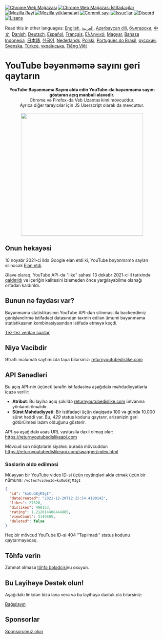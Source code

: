 [![Chrome Web Mağazası](https://img.shields.io/chrome-web-store/stars/gebbhagfogifgggkldgodflihgfeippi?label=Chrome%20Rating&style=flat&logo=google)](https://chromewebstore.google.com/detail/return-youtube-dislike/gebbhagfogifgggkldgodflihgfeippi)
[![Chrome Web Mağazası İstifadəçilər](https://img.shields.io/chrome-web-store/users/gebbhagfogifgggkldgodflihgfeippi?label=Chrome%20Users&style=flat&logo=google)](https://chromewebstore.google.com/detail/return-youtube-dislike/gebbhagfogifgggkldgodflihgfeippi)
[![Mozilla Rəyi](https://img.shields.io/amo/stars/return-youtube-dislikes?label=Firefox%20Rating&style=flat&logo=firefox)](https://addons.mozilla.org/en-US/firefox/addon/return-youtube-dislikes/)
[![Mozilla yükləmələri](https://img.shields.io/amo/users/return-youtube-dislikes?label=Firefox%20Users&style=flat&logo=firefox)](https://addons.mozilla.org/en-US/firefox/addon/return-youtube-dislikes/)
[![Commit sayı](https://img.shields.io/github/commit-activity/m/Anarios/return-youtube-dislike?label=Commits&style=flat)](https://github.com/Anarios/return-youtube-dislike/commits/main)
[![Issue'lar](https://img.shields.io/github/issues/Anarios/return-youtube-dislike?style=flat&label=Issues)](https://github.com/Anarios/return-youtube-dislike/issues)
[![Discord](https://img.shields.io/discord/909435648170160229?label=Discord&style=flat&logo=discord)](https://discord.gg/UMxyMmCgfF)
[![Lisans](https://img.shields.io/badge/License-GPLv3-blue.svg?style=flat)](https://github.com/Anarios/return-youtube-dislike/blob/main/LICENSE)

Read this in other languages: [English](README.md), [العربية](READMEar.md), [Azərbaycan dili](READMEaz.md), [български](READMEbg.md), [中文](READMEcn.md), [Danish](READMEda.md), [Deutsch](READMEde.md), [Español](READMEes.md), [Français](READMEfr.md), [Ελληνικά](READMEgr.md), [Magyar](READMEhu.md), [Bahasa Indonesia](READMEid.md), [日本語](READMEja.md), [한국어](READMEkr.md), [Nederlands](READMEnl.md), [Polski](READMEpl.md), [Português do Brasil](READMEpt_BR.md), [русский](READMEru.md), [Svenska](READMEsv.md), [Türkçe](READMEtr.md), [українська](READMEuk.md), [Tiếng Việt](READMEvi.md)

# YouTube bəyənməmə sayını geri qaytarın

<p align="center">
    <b>YouTube Bəyənməmə Sayını əldə edin YouTube-da bəyənməmə sayını göstərən açıq mənbəli əlavədir.</b><br>
    Chrome və Firefox-da Veb Uzantısı kimi mövcuddur.<br>
    Ayrıca diğer tarayıcılar için JS Userscript olarak da mevcuttur.<br><br>
    <img width="400px" src="https://user-images.githubusercontent.com/18729296/141743755-2be73297-250e-4cd1-ac93-8978c5a39d10.png"/>
</p>

## Onun hekayəsi

10 noyabr 2021-ci ildə Google elan etdi ki, YouTube bəyənməmə sayları silinəcək [Elan etdi](https://blog.youtube/news-and-events/update-to-youtube/).

Əlavə olaraq, YouTube API-də "like" sahəsi 13 dekabr 2021-ci il tarixində [qaldırıldı](https://support.google.com/youtube/thread/134791097/update-to-youtube-dislike-counts) ve içeriğin kalitesini izlemeden önce yargılayabilme olanağı ortadan kaldırıldı.

## Bunun nə faydası var?

Bəyənməmə statistikasının YouTube API-dən silinməsi ilə backendimiz genişləndirmə istifadəçi datasından təxmin edilən ümumi bəyənməmə statistikasının kombinasiyasından istifadə etməyə keçdi.

[Tez-tez verilən suallar](https://github.com/Anarios/return-youtube-dislike/blob/main/Docs/FAQtr.md)

## Niyə Vacibdir

Ətraflı məlumatı saytımızda tapa bilərsiniz: [returnyoutubedislike.com](https://www.returnyoutubedislike.com/)

## API Sənədləri

Bu açıq API-nin üçüncü tərəfin istifadəsinə aşağıdakı məhdudiyyətlərlə icazə verilir:

- **Atribut**: Bu layihə açıq şəkildə [returnyoutubedislike.com](https://returnyoutubedislike.com/) ünvanına yönləndirilməlidir.
- **Sürət Məhdudiyyəti**: Bir istifadəçi üçün dəqiqədə 100 və gündə 10.000 sürət həddi var. Bu, _429_ status kodunu qaytarır, ərizənizin geri götürülməsi lazım olduğunu göstərir.

API-yə aşağıdakı əsas URL vasitəsilə daxil olmaq olar:
https://returnyoutubedislikeapi.com

Mövcud son nöqtələrin siyahısı burada mövcuddur:
https://returnyoutubedislikeapi.com/swagger/index.html

### Səslərin əldə edilməsi

Müəyyən bir YouTube video ID-si üçün reytinqləri əldə etmək üçün bir nümunə:
`/votes?videoId=kxOuG8jMIgI`

```json
{
  "id": "kxOuG8jMIgI",
  "dateCreated": "2021-12-20T12:25:54.418014Z",
  "likes": 27326,
  "dislikes": 498153,
  "rating": 1.212014408444885,
  "viewCount": 3149885,
  "deleted": false
}
```

Heç bir mövcud YouTube ID-si 404 "Tapılmadı" status kodunu qaytarmayacaq.

<!---
## API Sənədləri

Saytımızda bütün sənədlərlə tanış ola bilərsiniz.
[https://returnyoutubedislike.com/documentation/](https://returnyoutubedislike.com/documentation/) -->

## Töhfə verin

Zəhmət olmasa [töhfə bələdçisi](CONTRIBUTINGaz.md)nu oxuyun.

## Bu Layihəyə Dəstək olun!

Aşağıdakı linkdən bizə ianə verə və bu layihəyə dəstək ola bilərsiniz:

[Bağışlayın](https://returnyoutubedislike.com/donate)

## Sponsorlar


[Sponsorumuz olun](https://www.patreon.com/join/returnyoutubedislike/checkout?rid=8008601)
